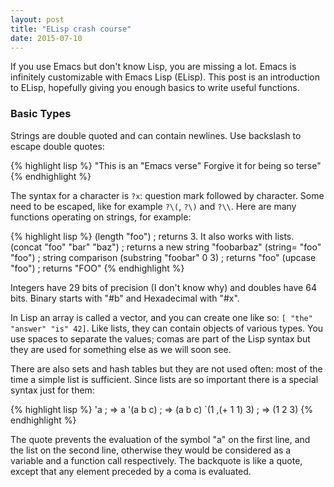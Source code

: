 ```yaml
---
layout: post
title: "ELisp crash course"
date: 2015-07-10
---
```


If you use Emacs but don't know Lisp, you are missing a lot. Emacs is
infinitely customizable with Emacs Lisp (ELisp). This post is an introduction
to ELisp, hopefully giving you enough basics to write useful functions.

### Basic Types

Strings are double quoted and can contain newlines. Use backslash to escape
double quotes:

{% highlight lisp %}
"This is an \"Emacs verse\"
Forgive it for being so terse"
{% endhighlight %}

The syntax for a character is `?x`: question mark followed by character. Some
need to be escaped, like for example `?\(`, `?\)` and `?\\`. Here are many
functions operating on strings, for example:

{% highlight lisp %}
(length "foo")              ; returns 3. It also works with lists.
(concat "foo" "bar" "baz")  ; returns a new string "foobarbaz"
(string= "foo" "foo")       ; string comparison
(substring "foobar" 0 3)    ; returns "foo"
(upcase "foo")              ; returns "FOO"
{% endhighlight %}

Integers have 29 bits of precision (I don't know why) and doubles have 64
bits. Binary starts with "#b" and Hexadecimal with "#x".

In Lisp an array is called a vector, and you can create one like so:
`[ "the" "answer" "is" 42]`. Like lists, they can contain objects of various
types. You use spaces to separate the values; comas are part of the Lisp syntax
but they are used for something else as we will soon see.

There are also sets and hash tables but they are not used often: most of the
time a simple list is sufficient. Since lists are so important there is a
special syntax just for them:

{% highlight lisp %}
'a               ; => a
'(a b c)         ; => (a b c)
`(1 ,(+ 1 1) 3)  ; => (1 2 3)
{% endhighlight %}

The quote prevents the evaluation of the symbol "a" on the first line, and the
list on the second line, otherwise they would be considered as a variable and a
function call respectively. The backquote is like a quote, except that any
element preceded by a coma is evaluated.
